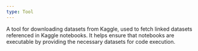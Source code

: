 ```yaml
---
type: Tool
---
```


A tool for downloading datasets from Kaggle, used to fetch linked datasets referenced in Kaggle notebooks. It helps ensure that notebooks are executable by providing the necessary datasets for code execution.